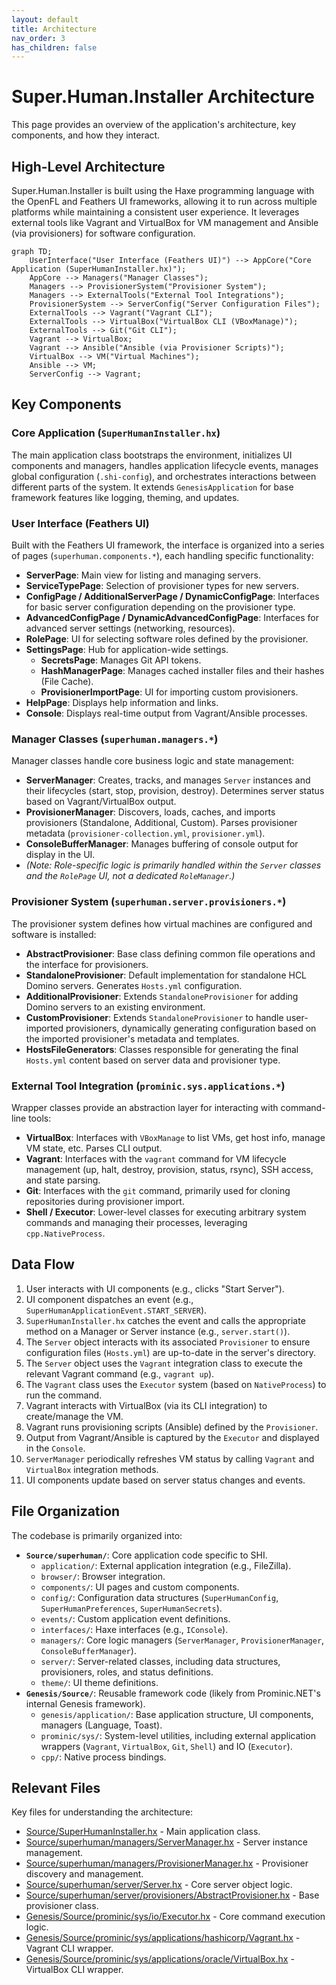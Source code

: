 ```yaml
---
layout: default
title: Architecture
nav_order: 3
has_children: false
---
```


# Super.Human.Installer Architecture

This page provides an overview of the application's architecture, key components, and how they interact.

## High-Level Architecture

Super.Human.Installer is built using the Haxe programming language with the OpenFL and Feathers UI frameworks, allowing it to run across multiple platforms while maintaining a consistent user experience. It leverages external tools like Vagrant and VirtualBox for VM management and Ansible (via provisioners) for software configuration.

```mermaid
graph TD;
    UserInterface("User Interface (Feathers UI)") --> AppCore("Core Application (SuperHumanInstaller.hx)");
    AppCore --> Managers("Manager Classes");
    Managers --> ProvisionerSystem("Provisioner System");
    Managers --> ExternalTools("External Tool Integrations");
    ProvisionerSystem --> ServerConfig("Server Configuration Files");
    ExternalTools --> Vagrant("Vagrant CLI");
    ExternalTools --> VirtualBox("VirtualBox CLI (VBoxManage)");
    ExternalTools --> Git("Git CLI");
    Vagrant --> VirtualBox;
    Vagrant --> Ansible("Ansible (via Provisioner Scripts)");
    VirtualBox --> VM("Virtual Machines");
    Ansible --> VM;
    ServerConfig --> Vagrant;
```

## Key Components

### Core Application (`SuperHumanInstaller.hx`)

The main application class bootstraps the environment, initializes UI components and managers, handles application lifecycle events, manages global configuration (`.shi-config`), and orchestrates interactions between different parts of the system. It extends `GenesisApplication` for base framework features like logging, theming, and updates.

### User Interface (Feathers UI)

Built with the Feathers UI framework, the interface is organized into a series of pages (`superhuman.components.*`), each handling specific functionality:

*   **ServerPage**: Main view for listing and managing servers.
*   **ServiceTypePage**: Selection of provisioner types for new servers.
*   **ConfigPage / AdditionalServerPage / DynamicConfigPage**: Interfaces for basic server configuration depending on the provisioner type.
*   **AdvancedConfigPage / DynamicAdvancedConfigPage**: Interfaces for advanced server settings (networking, resources).
*   **RolePage**: UI for selecting software roles defined by the provisioner.
*   **SettingsPage**: Hub for application-wide settings.
    *   **SecretsPage**: Manages Git API tokens.
    *   **HashManagerPage**: Manages cached installer files and their hashes (File Cache).
    *   **ProvisionerImportPage**: UI for importing custom provisioners.
*   **HelpPage**: Displays help information and links.
*   **Console**: Displays real-time output from Vagrant/Ansible processes.

### Manager Classes (`superhuman.managers.*`)

Manager classes handle core business logic and state management:

*   **ServerManager**: Creates, tracks, and manages `Server` instances and their lifecycles (start, stop, provision, destroy). Determines server status based on Vagrant/VirtualBox output.
*   **ProvisionerManager**: Discovers, loads, caches, and imports provisioners (Standalone, Additional, Custom). Parses provisioner metadata (`provisioner-collection.yml`, `provisioner.yml`).
*   **ConsoleBufferManager**: Manages buffering of console output for display in the UI.
*   *(Note: Role-specific logic is primarily handled within the `Server` classes and the `RolePage` UI, not a dedicated `RoleManager`.)*

### Provisioner System (`superhuman.server.provisioners.*`)

The provisioner system defines how virtual machines are configured and software is installed:

*   **AbstractProvisioner**: Base class defining common file operations and the interface for provisioners.
*   **StandaloneProvisioner**: Default implementation for standalone HCL Domino servers. Generates `Hosts.yml` configuration.
*   **AdditionalProvisioner**: Extends `StandaloneProvisioner` for adding Domino servers to an existing environment.
*   **CustomProvisioner**: Extends `StandaloneProvisioner` to handle user-imported provisioners, dynamically generating configuration based on the imported provisioner's metadata and templates.
*   **HostsFileGenerators**: Classes responsible for generating the final `Hosts.yml` content based on server data and provisioner type.

### External Tool Integration (`prominic.sys.applications.*`)

Wrapper classes provide an abstraction layer for interacting with command-line tools:

*   **VirtualBox**: Interfaces with `VBoxManage` to list VMs, get host info, manage VM state, etc. Parses CLI output.
*   **Vagrant**: Interfaces with the `vagrant` command for VM lifecycle management (up, halt, destroy, provision, status, rsync), SSH access, and state parsing.
*   **Git**: Interfaces with the `git` command, primarily used for cloning repositories during provisioner import.
*   **Shell / Executor**: Lower-level classes for executing arbitrary system commands and managing their processes, leveraging `cpp.NativeProcess`.

## Data Flow

1.  User interacts with UI components (e.g., clicks "Start Server").
2.  UI component dispatches an event (e.g., `SuperHumanApplicationEvent.START_SERVER`).
3.  `SuperHumanInstaller.hx` catches the event and calls the appropriate method on a Manager or Server instance (e.g., `server.start()`).
4.  The `Server` object interacts with its associated `Provisioner` to ensure configuration files (`Hosts.yml`) are up-to-date in the server's directory.
5.  The `Server` object uses the `Vagrant` integration class to execute the relevant Vagrant command (e.g., `vagrant up`).
6.  The `Vagrant` class uses the `Executor` system (based on `NativeProcess`) to run the command.
7.  Vagrant interacts with VirtualBox (via its CLI integration) to create/manage the VM.
8.  Vagrant runs provisioning scripts (Ansible) defined by the `Provisioner`.
9.  Output from Vagrant/Ansible is captured by the `Executor` and displayed in the `Console`.
10. `ServerManager` periodically refreshes VM status by calling `Vagrant` and `VirtualBox` integration methods.
11. UI components update based on server status changes and events.

## File Organization

The codebase is primarily organized into:

*   **`Source/superhuman/`**: Core application code specific to SHI.
    *   `application/`: External application integration (e.g., FileZilla).
    *   `browser/`: Browser integration.
    *   `components/`: UI pages and custom components.
    *   `config/`: Configuration data structures (`SuperHumanConfig`, `SuperHumanPreferences`, `SuperHumanSecrets`).
    *   `events/`: Custom application event definitions.
    *   `interfaces/`: Haxe interfaces (e.g., `IConsole`).
    *   `managers/`: Core logic managers (`ServerManager`, `ProvisionerManager`, `ConsoleBufferManager`).
    *   `server/`: Server-related classes, including data structures, provisioners, roles, and status definitions.
    *   `theme/`: UI theme definitions.
*   **`Genesis/Source/`**: Reusable framework code (likely from Prominic.NET's internal Genesis framework).
    *   `genesis/application/`: Base application structure, UI components, managers (Language, Toast).
    *   `prominic/sys/`: System-level utilities, including external application wrappers (`Vagrant`, `VirtualBox`, `Git`, `Shell`) and IO (`Executor`).
    *   `cpp/`: Native process bindings.

## Relevant Files

Key files for understanding the architecture:

*   [Source/SuperHumanInstaller.hx](https://github.com/Moonshine-IDE/Super.Human.Installer/blob/master/Source/SuperHumanInstaller.hx) - Main application class.
*   [Source/superhuman/managers/ServerManager.hx](https://github.com/Moonshine-IDE/Super.Human.Installer/blob/master/Source/superhuman/managers/ServerManager.hx) - Server instance management.
*   [Source/superhuman/managers/ProvisionerManager.hx](https://github.com/Moonshine-IDE/Super.Human.Installer/blob/master/Source/superhuman/managers/ProvisionerManager.hx) - Provisioner discovery and management.
*   [Source/superhuman/server/Server.hx](https://github.com/Moonshine-IDE/Super.Human.Installer/blob/master/Source/superhuman/server/Server.hx) - Core server object logic.
*   [Source/superhuman/server/provisioners/AbstractProvisioner.hx](https://github.com/Moonshine-IDE/Super.Human.Installer/blob/master/Source/superhuman/server/provisioners/AbstractProvisioner.hx) - Base provisioner class.
*   [Genesis/Source/prominic/sys/io/Executor.hx](https://github.com/Moonshine-IDE/Super.Human.Installer/blob/master/Genesis/Source/prominic/sys/io/Executor.hx) - Core command execution logic.
*   [Genesis/Source/prominic/sys/applications/hashicorp/Vagrant.hx](https://github.com/Moonshine-IDE/Super.Human.Installer/blob/master/Genesis/Source/prominic/sys/applications/hashicorp/Vagrant.hx) - Vagrant CLI wrapper.
*   [Genesis/Source/prominic/sys/applications/oracle/VirtualBox.hx](https://github.com/Moonshine-IDE/Super.Human.Installer/blob/master/Genesis/Source/prominic/sys/applications/oracle/VirtualBox.hx) - VirtualBox CLI wrapper.
